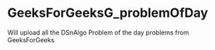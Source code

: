 # GeeksForGeeksG_problemOfDay

Will upload all the DSnAlgo Problem of the day problems from GeeksForGeeks
